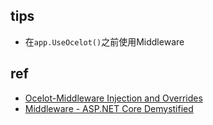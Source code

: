 

## tips
+ 在`app.UseOcelot()`之前使用Middleware

## ref
+ [Ocelot-Middleware Injection and Overrides](https://ocelot.readthedocs.io/en/latest/features/middlewareinjection.html)
+ [Middleware - ASP.NET Core Demystified](https://exceptionnotfound.net/asp-net-core-demystified-middleware/)